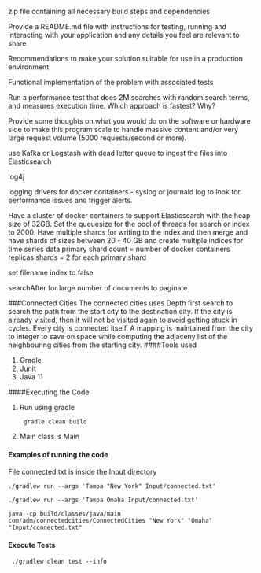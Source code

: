 zip file containing all necessary build steps and dependencies

Provide a README.md file with instructions for testing, running and interacting with your application and any details 
you feel are relevant to share

Recommendations to make your solution suitable for use in a production environment 

Functional implementation of the problem with associated tests

Run a performance test that does 2M searches with random search terms, and measures execution time. Which approach is fastest? Why?

Provide some thoughts on what you would do on the software or hardware side to make this program scale to handle massive content and/or 
very large request volume (5000 requests/second or more).

use Kafka or Logstash with dead letter queue to ingest the files into Elasticsearch 

log4j

logging drivers for docker containers - syslog or journald log to look for performance issues and trigger alerts.

Have a cluster of docker containers to support Elasticsearch with the heap size of 32GB. Set the queuesize for the pool of threads for search or index to 2000.
Have multiple shards for writing to the index and then merge and have shards of sizes between 20 - 40 GB and create multiple indices for time series data
primary shard count = number of docker containers
replicas shards = 2 for each primary shard



set filename index to false

searchAfter for large number of documents to paginate



###Connected Cities
The connected cities uses Depth first search to search the path from the start city to the destination city.
If the city is already visited, then it will not be visited again to avoid getting stuck in cycles. 
Every city is connected itself. A mapping is maintained from the city to integer to save on space while computing
the adjaceny list of the neighbouring cities from the starting city. 
####Tools used

1. Gradle
2. Junit
3. Java 11

####Executing the Code
1. Run using gradle
   ```
    gradle clean build
   ```
2. Main class is Main

#### Examples of running the code
File connected.txt is inside the Input directory

```
./gradlew run --args 'Tampa "New York" Input/connected.txt'

./gradlew run --args 'Tampa Omaha Input/connected.txt'
```

```
java -cp build/classes/java/main com/adm/connectedcities/ConnectedCities "New York" "Omaha" "Input/connected.txt"
```
#### Execute Tests
```
 ./gradlew clean test --info
```